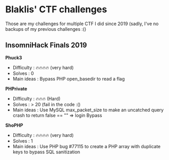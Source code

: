 # Blaklis' CTF challenges
Those are my challenges for multiple CTF I did since 2019 (sadly, I've no backups of my previous challenges :()

## InsomniHack Finals 2019

__Phuck3__
- Difficulty : 🔥🔥🔥🔥 (very hard)
- Solves : 0
- Main ideas : Bypass PHP open_basedir to read a flag

__PHPrivate__
- Difficulty : 🔥🔥🔥 (Hard)
- Solves : > 20 (fail in the code :()
- Main ideas : Use MySQL max_packet_size to make an uncatched query crash to return false == "" => login Bypass

__ShoPHP__
- Difficulty : 🔥🔥🔥🔥 (very hard)
- Solves : 1
- Main ideas : Use PHP bug #77115 to create a PHP array with duplicate keys to bypass SQL sanitization
